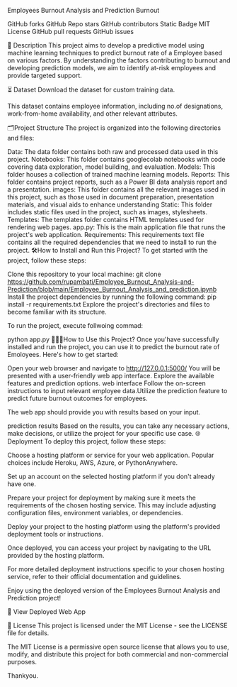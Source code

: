 Employees Burnout Analysis and Prediction
Burnout 

GitHub forks GitHub Repo stars GitHub contributors Static Badge MIT License GitHub pull requests GitHub issues

📝 Description
This project aims to develop a predictive model using machine learning techniques to predict burnout rate of a Employee based on various factors.
By understanding the factors contributing to burnout and developing prediction models, we aim to identify at-risk employees and provide targeted support.

⏳ Dataset
Download the dataset for custom training data.

This dataset contains employee information, including no.of designations, work-from-home availability, and other relevant attributes.

🗂️Project Structure
The project is organized into the following directories and files:

Data: The data folder contains both raw and processed data used in this project.
Notebooks: This folder contains googlecolab notebooks with code covering data exploration, model building, and evaluation.
Models: This folder houses a collection of trained machine learning models.
Reports: This folder contains project reports, such as a Power BI data analysis report and a presentation.
images: This folder contains all the relevant images used in this project, such as those used in document preparation, presentation materials, and visual aids to enhance understanding
Static: This folder includes static files used in the project, such as images, stylesheets.
Templates: The templates folder contains HTML templates used for rendering web pages.
app.py: This is the main application file that runs the project's web application.
Requirements: This requirements text file contains all the required dependencies that we need to install to run the project.
🛠️How to Install and Run this Project?
To get started with the project, follow these steps:

Clone this repository to your local machine:
git clone https://github.com/rupambati/Employee_Burnout_Analysis-and-Prediction/blob/main/Employee_Burnout_Analysis_and_prediction.ipynb
Install the project dependencies by running the following command:
pip install -r requirements.txt
Explore the project's directories and files to become familiar with its structure.

To run the project, execute follwoing commad:

python app.py
👨🏻‍💻How to Use this Project?
Once you'have successfully installed and run the project, you can use it to predict the burnout rate of Emoloyees. Here's how to get started:

Open your web browser and navigate to
http://127.0.0.1:5000/
You will be presented with a user-friendly web app interface. Explore the available features and prediction options.
web interface
Follow the on-screen instructions to input relevant employee data.Utilize the prediction feature to predict future burnout outcomes for employees.

The web app should provide you with results based on your input.

prediction results
Based on the results, you can take any necessary actions, make decisions, or utilize the project for your specific use case.
🌐Deployment
To deploy this project, follow these steps:

Choose a hosting platform or service for your web application. Popular choices include Heroku, AWS, Azure, or PythonAnywhere.

Set up an account on the selected hosting platform if you don't already have one.

Prepare your project for deployment by making sure it meets the requirements of the chosen hosting service. This may include adjusting configuration files, environment variables, or dependencies.

Deploy your project to the hosting platform using the platform's provided deployment tools or instructions.

Once deployed, you can access your project by navigating to the URL provided by the hosting platform.

For more detailed deployment instructions specific to your chosen hosting service, refer to their official documentation and guidelines.

Enjoy using the deployed version of the Employees Burnout Analysis and Prediction project!

🚀 View Deployed Web App

📄 License
This project is licensed under the MIT License - see the LICENSE file for details.

The MIT License is a permissive open source license that allows you to use, modify, and distribute this project for both commercial and non-commercial purposes.


Thankyou.
